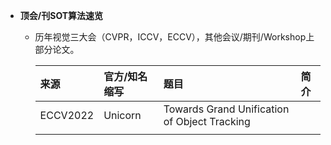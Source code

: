 * **顶会/刊SOT算法速览**
  * 历年视觉三大会（CVPR，ICCV，ECCV），其他会议/期刊/Workshop上部分论文。

    | **来源**              | **官方/知名缩写**     | **题目**    | **简介**    |
    |:-----------           |:----------------|:----------------|:----------------|
    | ECCV2022| Unicorn | Towards Grand Unification of Object Tracking |
    | | | |
